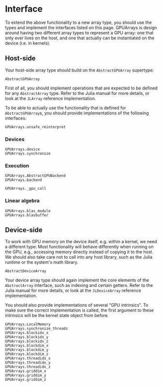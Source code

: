 # Interface

To extend the above functionality to a new array type, you should use the types and
implement the interfaces listed on this page. GPUArrays is design around having two
different array types to represent a GPU array: one that only ever lives on the host, and
one that actually can be instantiated on the device (i.e. in kernels).

## Host-side

Your host-side array type should build on the `AbstractGPUArray` supertype:

```@docs
AbstractGPUArray
```

First of all, you should implement operations that are expected to be defined for any
`AbstractArray` type. Refer to the Julia manual for more details, or look at the `JLArray`
reference implementation.

To be able to actually use the functionality that is defined for `AbstractGPUArray`s, you
should provide implementations of the following interfaces:

```@docs
GPUArrays.unsafe_reinterpret
```

### Devices

```@docs
GPUArrays.device
GPUArrays.synchronize
```

### Execution

```@docs
GPUArrays.AbstractGPUBackend
GPUArrays.backend
```

```@docs
GPUArrays._gpu_call
```

### Linear algebra

```@docs
GPUArrays.blas_module
GPUArrays.blasbuffer
```


## Device-side

To work with GPU memory on the device itself, e.g. within a kernel, we need a different
type: Most functionality will behave differently when running on the GPU, e.g., accessing
memory directly instead of copying it to the host. We should also take care not to call into
any host library, such as the Julia runtime or the system's math library.

```@docs
AbstractDeviceArray
```

Your device array type should again implement the core elements of the `AbstractArray`
interface, such as indexing and certain getters. Refer to the Julia manual for more details,
or look at the `JLDeviceArray` reference implementation.

You should also provide implementations of several "GPU intrinsics". To make sure the
correct implementation is called, the first argument to these intrinsics will be the kernel
state object from before.

```@docs
GPUArrays.LocalMemory
GPUArrays.synchronize_threads
GPUArrays.blockidx_x
GPUArrays.blockidx_y
GPUArrays.blockidx_z
GPUArrays.blockdim_x
GPUArrays.blockdim_y
GPUArrays.blockdim_z
GPUArrays.threadidx_x
GPUArrays.threadidx_y
GPUArrays.threadidx_z
GPUArrays.griddim_x
GPUArrays.griddim_y
GPUArrays.griddim_z
```
